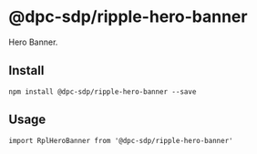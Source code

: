 # @dpc-sdp/ripple-hero-banner

Hero Banner.

## Install
`npm install @dpc-sdp/ripple-hero-banner --save`

## Usage
```
import RplHeroBanner from '@dpc-sdp/ripple-hero-banner'
```
